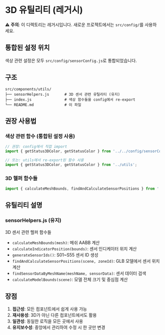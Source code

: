 # 3D 유틸리티 (레거시)

⚠️ **주의**: 이 디렉토리는 레거시입니다. 새로운 프로젝트에서는 `src/config/`를 사용하세요.

## 통합된 설정 위치
색상 관련 설정은 모두 `src/config/sensorConfig.js`로 통합되었습니다.

## 구조

```
src/components/utils/
├── sensorHelpers.js       # 3D 센서 관련 유틸리티 (유지)
├── index.js               # 색상 함수들을 config에서 re-export
└── README.md              # 이 파일
```

## 권장 사용법

### 색상 관련 함수 (통합된 설정 사용)
```javascript
// 권장: config에서 직접 import
import { getStatus3DColor, getStatusColor } from '../../config/sensorConfig';

// 또는: utils에서 re-export된 함수 사용
import { getStatus3DColor, getStatusColor } from '../utils';
```

### 3D 헬퍼 함수들
```javascript
import { calculateMeshBounds, findAndCalculateSensorPositions } from '../utils/sensorHelpers';
```

## 유틸리티 설명

### sensorHelpers.js (유지)
3D 센서 관련 헬퍼 함수들
- `calculateMeshBounds(mesh)`: 메쉬 AABB 계산
- `calculateIndicatorPosition(bounds)`: 센서 인디케이터 위치 계산
- `generateSensorIds()`: S01~S55 센서 ID 생성
- `findAndCalculateSensorPositions(scene, zoneId)`: GLB 모델에서 센서 위치 계산
- `findSensorDataByMeshName(meshName, sensorData)`: 센서 데이터 검색
- `calculateModelBounds(scene)`: 모델 전체 크기 및 중심점 계산

## 장점

1. **접근성**: 모든 컴포넌트에서 쉽게 사용 가능
2. **재사용성**: 3D가 아닌 다른 컴포넌트에서도 활용
3. **일관성**: 동일한 로직을 모든 곳에서 사용
4. **유지보수성**: 중앙에서 관리하여 수정 시 한 곳만 변경
